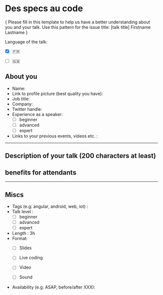 # Des specs au code

{ Please fill in this template to help us have a better understanding about you and your talk. Use this pattern for the issue title: [talk title] Firstname Lastname }


Language of the talk: 
- [x] 🇫🇷
- [ ] 🇬🇧


## About you

* Name:
* Link to profile picture (best quality you have):
* Job title:
* Company: 
* Twitter handle:
* Experience as a speaker:
    - [ ] beginner
    - [ ] advanced
    - [ ] expert
* Links to your previous events, videos etc. : 

---

## Description of your talk (200 characters at least)



## benefits for attendants


---

## Miscs

* Tags (e.g: angular, android, web, iot) :
* Talk level :
    - [ ] beginner
    - [ ] advanced
    - [ ] expert
* Length : 3h 
* Format:
    - [ ] Slides
    - [ ] Live coding
    - [ ] Video
    - [ ] Sound


* Availability (e.g: ASAP, before/after XXX):

